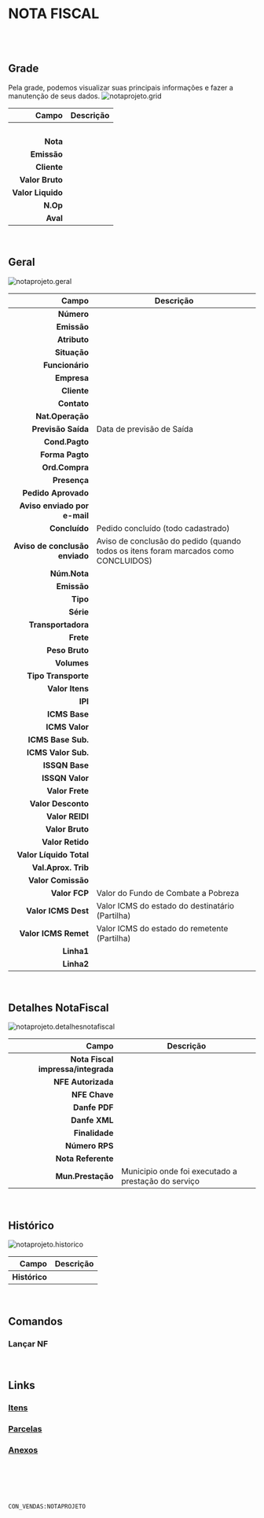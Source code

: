 # NOTA FISCAL
<br>
<br>

## Grade
Pela grade, podemos visualizar suas principais informações e fazer a manutenção de seus dados.
![notaprojeto.grid](https://raw.githubusercontent.com/netforcews/docs-erp/master/geral/imagens/notaprojeto.grid.png)

Campo | Descrição
--:|---
**&nbsp;** | 
**Nota** | 
**Emissão** | 
**Cliente** | 
**Valor Bruto** | 
**Valor Liquido** | 
**N.Op** | 
**Aval** | 
<br>

## Geral
![notaprojeto.geral](https://raw.githubusercontent.com/netforcews/docs-erp/master/geral/imagens/notaprojeto.geral.png)

Campo | Descrição
--:|---
**Número** | 
**Emissão** | 
**Atributo** | 
**Situação** | 
**Funcionário** | 
**Empresa** | 
**Cliente** | 
**Contato** | 
**Nat.Operação** | 
**Previsão Saída** | Data de previsão de Saída
**Cond.Pagto** | 
**Forma Pagto** | 
**Ord.Compra** | 
**Presença** | 
**Pedido Aprovado** | 
**Aviso enviado por e-mail** | 
**Concluído** | Pedido concluído (todo cadastrado)
**Aviso de conclusão enviado** | Aviso de conclusão do pedido (quando todos os itens foram marcados como CONCLUIDOS)
**Núm.Nota** | 
**Emissão** | 
**Tipo** | 
**Série** | 
**Transportadora** | 
**Frete** | 
**Peso Bruto** | 
**Volumes** | 
**Tipo Transporte** | 
**Valor Itens** | 
**IPI** | 
**ICMS Base** | 
**ICMS Valor** | 
**ICMS Base Sub.** | 
**ICMS Valor Sub.** | 
**ISSQN Base** | 
**ISSQN Valor** | 
**Valor Frete** | 
**Valor Desconto** | 
**Valor REIDI** | 
**Valor Bruto** | 
**Valor Retido** | 
**Valor Líquido Total** | 
**Val.Aprox. Trib** | 
**Valor Comissão** | 
**Valor FCP** | Valor do Fundo de Combate a Pobreza
**Valor ICMS Dest** | Valor ICMS do estado do destinatário (Partilha)
**Valor ICMS Remet** | Valor ICMS do estado do remetente (Partilha)
**Linha1** | 
**Linha2** | 
<br>

## Detalhes NotaFiscal
![notaprojeto.detalhesnotafiscal](https://raw.githubusercontent.com/netforcews/docs-erp/master/geral/imagens/notaprojeto.detalhesnotafiscal.png)

Campo | Descrição
--:|---
**Nota Fiscal impressa/integrada** | 
**NFE Autorizada** | 
**NFE Chave** | 
**Danfe PDF** | 
**Danfe XML** | 
**Finalidade** | 
**Número RPS** | 
**Nota Referente** | 
**Mun.Prestação** | Municipio onde foi executado a prestação do serviço
<br>

## Histórico
![notaprojeto.historico](https://raw.githubusercontent.com/netforcews/docs-erp/master/geral/imagens/notaprojeto.historico.png)

Campo | Descrição
--:|---
**Histórico** | 
<br>

## Comandos
### Lançar NF
<br>

## Links
### [Itens](/geral/projetopedidoitem.md)
### [Parcelas](/geral/vendafatura.md)
### [Anexos](/geral/vendaanexos.md)
<br>
<br>
<br>
<br>

```CON_VENDAS:NOTAPROJETO```
